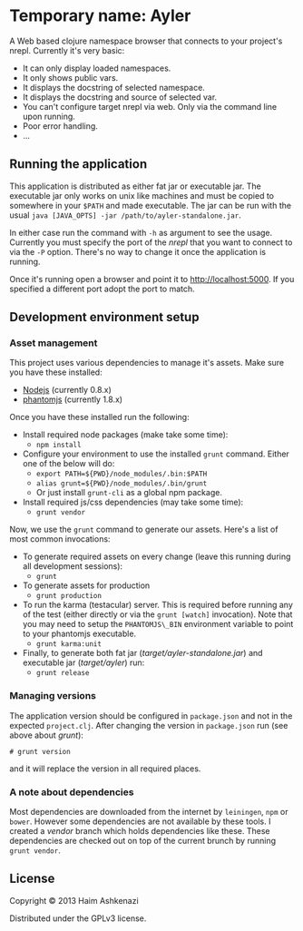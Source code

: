 # Temporary name: Ayler
A Web based clojure namespace browser that connects to your project's
nrepl. Currently it's very basic:

* It can only display loaded namespaces.
* It only shows public vars.
* It displays the docstring of selected namespace.
* It displays the docstring and source of selected var.
* You can't configure target nrepl via web. Only via the command line
  upon running.
* Poor error handling.
* ...

## Running the application
This application is distributed as either fat jar or executable jar.
The executable jar only works on unix like machines and must be copied to
somewhere in your `$PATH` and made executable. The jar can be run with
the usual `java [JAVA_OPTS] -jar /path/to/ayler-standalone.jar`.

In either case run the command with `-h` as argument to see the usage.
Currently you must specify the port of the *nrepl* that you want to
connect to via the `-P` option. There's no way to change it once the
application is running.

Once it's running open a browser and point it to
[http://localhost:5000][server]. If you specified a different port adopt the
port to match.

## Development environment setup

### Asset management
This project uses various dependencies to manage it's assets. Make
sure you have these installed:

* [Nodejs][node] (currently 0.8.x)
* [phantomjs][pjs] (currently 1.8.x)

Once you have these installed run the following:

* Install required node packages (make take some time):
  * `npm install`
* Configure your environment to use the installed `grunt` command.
  Either one of the below will do:
  * `export PATH=${PWD}/node_modules/.bin:$PATH`
  * `alias grunt=${PWD}/node_modules/.bin/grunt`
  * Or just install `grunt-cli` as a global npm package.
* Install required js/css dependencies (may take some time):
  * `grunt vendor`

Now, we use the `grunt` command to generate our assets. Here's a list
of most common invocations:

* To generate required assets on every change (leave this running
  during all development sessions):
  * `grunt`
* To generate assets for production
  * `grunt production`
* To run the karma (testacular) server. This is required before
  running any of the test (either directly or via the `grunt [watch]`
  invocation). Note that you may need to setup the `PHANTOMJS\_BIN`
  environment variable to point to your phantomjs executable.
  * `grunt karma:unit`
* Finally, to generate both fat jar (*target/ayler-standalone.jar*) and
  executable jar (*target/ayler*) run:
  * `grunt release`

### Managing versions
The application version should be configured in `package.json` and not
in the expected `project.clj`. After changing the version in
`package.json` run (see above about *grunt*):

    # grunt version

and it will replace the version in all required places.

### A note about dependencies
Most dependencies are downloaded from the internet by `leiningen`,
`npm` or `bower`. However some dependencies are not available by these
tools. I created a *vendor* branch which holds dependencies like
these. These dependencies are checked out on top of the current brunch
by running `grunt vendor`.

## License
Copyright © 2013 Haim Ashkenazi

Distributed under the GPLv3 license.

[node]: http://nodejs.org
[pjs]: http://phantomjs.org
[server]: http://localhost:5000/

